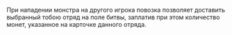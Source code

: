 При нападении монстра на другого игрока повозка позволяет доставить выбранный тобою отряд на поле битвы, заплатив при этом количество монет, указанное на карточке данного отряда.